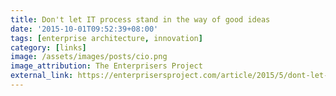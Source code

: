 ```yaml
---
title: Don't let IT process stand in the way of good ideas
date: '2015-10-01T09:52:39+08:00'
tags: [enterprise architecture, innovation]
category: [links]
image: /assets/images/posts/cio.png
image_attribution: The Enterprisers Project
external_link: https://enterprisersproject.com/article/2015/5/dont-let-it-process-stand-way-good-ideas
---
```


